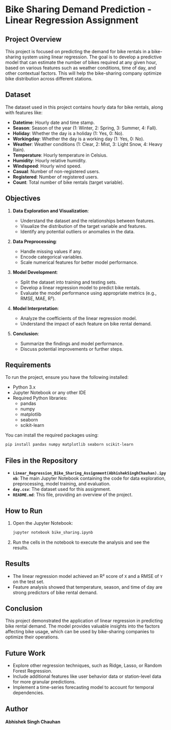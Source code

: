 # Bike Sharing Demand Prediction - Linear Regression Assignment

## Project Overview

This project is focused on predicting the demand for bike rentals in a bike-sharing system using linear regression. The goal is to develop a predictive model that can estimate the number of bikes required at any given hour, based on various features such as weather conditions, time of day, and other contextual factors. This will help the bike-sharing company optimize bike distribution across different stations.

## Dataset

The dataset used in this project contains hourly data for bike rentals, along with features like:

- **Datetime**: Hourly date and time stamp.
- **Season**: Season of the year (1: Winter, 2: Spring, 3: Summer, 4: Fall).
- **Holiday**: Whether the day is a holiday (1: Yes, 0: No).
- **Workingday**: Whether the day is a working day (1: Yes, 0: No).
- **Weather**: Weather conditions (1: Clear, 2: Mist, 3: Light Snow, 4: Heavy Rain).
- **Temperature**: Hourly temperature in Celsius.
- **Humidity**: Hourly relative humidity.
- **Windspeed**: Hourly wind speed.
- **Casual**: Number of non-registered users.
- **Registered**: Number of registered users.
- **Count**: Total number of bike rentals (target variable).

## Objectives

1. **Data Exploration and Visualization**:
   - Understand the dataset and the relationships between features.
   - Visualize the distribution of the target variable and features.
   - Identify any potential outliers or anomalies in the data.

2. **Data Preprocessing**:
   - Handle missing values if any.
   - Encode categorical variables.
   - Scale numerical features for better model performance.

3. **Model Development**:
   - Split the dataset into training and testing sets.
   - Develop a linear regression model to predict bike rentals.
   - Evaluate the model performance using appropriate metrics (e.g., RMSE, MAE, R²).

4. **Model Interpretation**:
   - Analyze the coefficients of the linear regression model.
   - Understand the impact of each feature on bike rental demand.

5. **Conclusion**:
   - Summarize the findings and model performance.
   - Discuss potential improvements or further steps.

## Requirements

To run the project, ensure you have the following installed:

- Python 3.x
- Jupyter Notebook or any other IDE
- Required Python libraries:
  - pandas
  - numpy
  - matplotlib
  - seaborn
  - scikit-learn

You can install the required packages using:

```bash
pip install pandas numpy matplotlib seaborn scikit-learn
```

## Files in the Repository

- **`Linear_Regression_Bike_Sharing_Assignment(AbhishekSinghChauhan).ipynb`**: The main Jupyter Notebook containing the code for data exploration, preprocessing, model training, and evaluation.
- **`day.csv`**: The dataset used for this assignment.
- **`README.md`**: This file, providing an overview of the project.

## How to Run

1. Open the Jupyter Notebook:

   ```bash
   jupyter notebook bike_sharing.ipynb
   ```

2. Run the cells in the notebook to execute the analysis and see the results.

## Results

- The linear regression model achieved an R² score of `X` and a RMSE of `Y` on the test set.
- Feature analysis showed that temperature, season, and time of day are strong predictors of bike rental demand.

## Conclusion

This project demonstrated the application of linear regression in predicting bike rental demand. The model provides valuable insights into the factors affecting bike usage, which can be used by bike-sharing companies to optimize their operations.

## Future Work

- Explore other regression techniques, such as Ridge, Lasso, or Random Forest Regression.
- Include additional features like user behavior data or station-level data for more granular predictions.
- Implement a time-series forecasting model to account for temporal dependencies.

## Author

#### Abhishek Singh Chauhan

